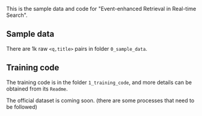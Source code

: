 This is the sample data and code for "Event-enhanced Retrieval in Real-time Search".

## Sample data
There are 1k raw `<q,title>` pairs in folder `0_sample_data`.

## Training code
The training code is in the folder `1_training_code`, and more details can be obtained from its `Readme`.

The official dataset is coming soon. (there are some processes that need to be followed)
